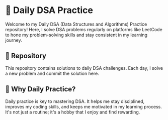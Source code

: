 # 🚀 Daily DSA Practice

Welcome to my Daily DSA (Data Structures and Algorithms) Practice repository! 
Here, I solve DSA problems regularly on platforms like LeetCode to hone my problem-solving skills and stay consistent in my learning journey.

## 📁 Repository

This repository contains solutions to daily DSA challenges. Each day, I solve a new problem and commit the solution here.

## 🚀 Why Daily Practice?

Daily practice is key to mastering DSA. 
It helps me stay disciplined, improves my coding skills, and keeps me motivated in my learning process. 
It's not just a routine; it's a hobby that I enjoy and find rewarding.
